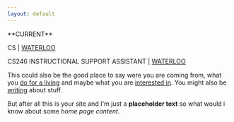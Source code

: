 ```yaml
---
layout: default
---
```


<div class="lead pretty-links">
**CURRENT**

CS | [WATERLOO]()
 
CS246 INSTRUCTIONAL SUPPORT ASSISTANT | [WATERLOO]()

This could also be the good place to say were you are coming from, what you [do for a living](work/) and maybe what you are [interested in](projects/). You might also be [writing](articles/) about stuff.

  But after all this is your site and I'm just a **placeholder text** so what would i know about some *home page content*.
</div>
